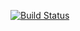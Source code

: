 [![Build Status](https://travis-ci.org/fpagnoux/test-travis.svg?branch=master)](https://travis-ci.org/fpagnoux/test-travis)
